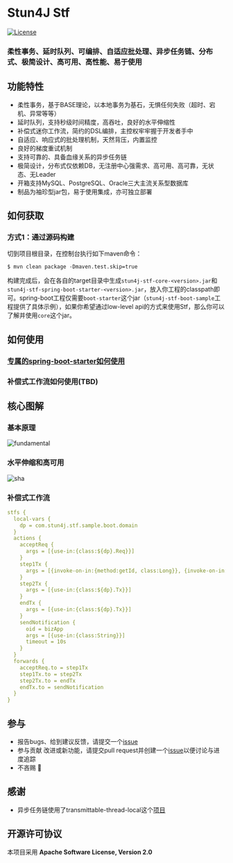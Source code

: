 # Stun4J Stf
[![License](https://img.shields.io/badge/License-Apache%202.0-blue.svg)](https://opensource.org/licenses/Apache-2.0)

### 柔性事务、延时队列、可编排、自适应批处理、异步任务链、分布式、极简设计、高可用、高性能、易于使用

## 功能特性
* 柔性事务，基于BASE理论，以本地事务为基石，无惧任何失败（超时、宕机、异常等等）
* 延时队列，支持秒级时间精度，高吞吐，良好的水平伸缩性
* 补偿式迷你工作流，简约的DSL编排，主控权牢牢握于开发者手中
* 自适应、响应式的批处理机制，天然背压，内置监控
* 良好的梯度重试机制
* 支持可靠的、具备血缘关系的异步任务链
* 极简设计，分布式仅依赖DB，无注册中心强需求、高可用、高可靠，无状态、无Leader
* 开箱支持MySQL、PostgreSQL、Oracle三大主流关系型数据库
* 制品为袖珍型jar包，易于使用集成，亦可独立部署

## 如何获取
### 方式1：通过源码构建
切到项目根目录，在控制台执行如下maven命令：
```shell
$ mvn clean package -Dmaven.test.skip=true
```
构建完成后，会在各自的target目录中生成`stun4j-stf-core-<version>.jar`和`stun4j-stf-spring-boot-starter-<version>.jar`，放入你工程的classpath即可。spring-boot工程仅需要`boot-starter`这个jar（`stun4j-stf-boot-sample`工程提供了具体示例），如果你希望通过low-level api的方式来使用Stf，那么你可以了解并使用`core`这个jar。

## 如何使用
### [专属的**spring-boot-starter**如何使用](stun4j-stf-spring-boot-starter/README.md)
### **补偿式工作流**如何使用(TBD)

## 核心图解
### 基本原理
![fundamental](https://user-images.githubusercontent.com/24976735/170415176-cb1b92c6-a4e9-414d-9ac0-96e0a73d65b6.png)
### 水平伸缩和高可用
![sha](https://user-images.githubusercontent.com/24976735/170385763-0118e324-4f6d-47da-968d-29fbea7f79fa.png)
### 补偿式工作流
```yml
stfs {
  local-vars {
    dp = com.stun4j.stf.sample.boot.domain
  }
  actions {
    acceptReq {
      args = [{use-in:{class:${dp}.Req}}]
    }
    step1Tx {
      args = [{invoke-on-in:{method:getId, class:Long}}, {invoke-on-in:{method:getReqId, class:String}}]
    }
    step2Tx {
      args = [{use-in:{class:${dp}.Tx}}]
    }
    endTx {
      args = [{use-in:{class:${dp}.Tx}}]
    }
    sendNotification {
      oid = bizApp
      args = [{use-in:{class:String}}]
      timeout = 10s
    }
  }
  forwards {
    acceptReq.to = step1Tx
    step1Tx.to = step2Tx
    step2Tx.to = endTx
    endTx.to = sendNotification
  }
}
```

## 参与
* 报告bugs、给到建议反馈，请提交一个[issue](https://github.com/stun4j/stun4j-stf/issues/new)
* 参与贡献 改进或新功能，请提交pull request并创建一个[issue](https://github.com/stun4j/stun4j-stf/issues/new)以便讨论与进度追踪
* 不吝赐 :star2:

## 感谢
*  异步任务链使用了transmittable-thread-local这个[项目](https://github.com/alibaba/transmittable-thread-local)

## 开源许可协议
本项目采用 **Apache Software License, Version 2.0**
